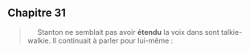 ## Chapitre 31

> &nbsp;&nbsp;&nbsp;&nbsp; Stanton ne semblait pas avoir **étendu** la voix dans sont talkie-walkie. Il continuait à parler pour lui-même :
